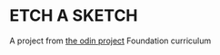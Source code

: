 # ETCH A SKETCH
A project from [the odin project](https://theodinproject.com) Foundation curriculum

